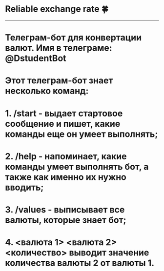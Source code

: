 # Reliable exchange rate :four_leaf_clover:
__________
# Телеграм-бот для конвертации валют. Имя в телеграме: @DstudentBot 
# Этот телеграм-бот знает несколько команд:
# 1. /start  - выдает стартовое сообщение и пишет, какие команды еще он умеет выполнять;
# 2. /help -  напоминает, какие команды умеет выполнять бот, а также как именно их нужно вводить;
# 3. /values -  выписывает все валюты, которые знает бот;
# 4. <валюта 1> <валюта 2> <количество> выводит значение количества валюты 2 от валюты 1.

